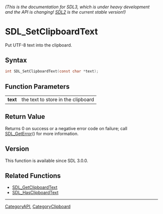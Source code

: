 ###### (This is the documentation for SDL3, which is under heavy development and the API is changing! [SDL2](https://wiki.libsdl.org/SDL2/) is the current stable version!)
# SDL_SetClipboardText

Put UTF-8 text into the clipboard.

## Syntax

```c
int SDL_SetClipboardText(const char *text);

```

## Function Parameters

|              |                                    |
| ------------ | ---------------------------------- |
| **text**     | the text to store in the clipboard |

## Return Value

Returns 0 on success or a negative error code on failure; call
[SDL_GetError](SDL_GetError)() for more information.

## Version

This function is available since SDL 3.0.0.

## Related Functions

* [SDL_GetClipboardText](SDL_GetClipboardText)
* [SDL_HasClipboardText](SDL_HasClipboardText)

----
[CategoryAPI](CategoryAPI), [CategoryClipboard](CategoryClipboard)

